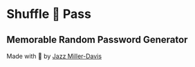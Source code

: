 # Shuffle 🎲 Pass
## Memorable Random Password Generator
Made with 🤍 by [Jazz Miller-Davis](https://jm-d.net/)
